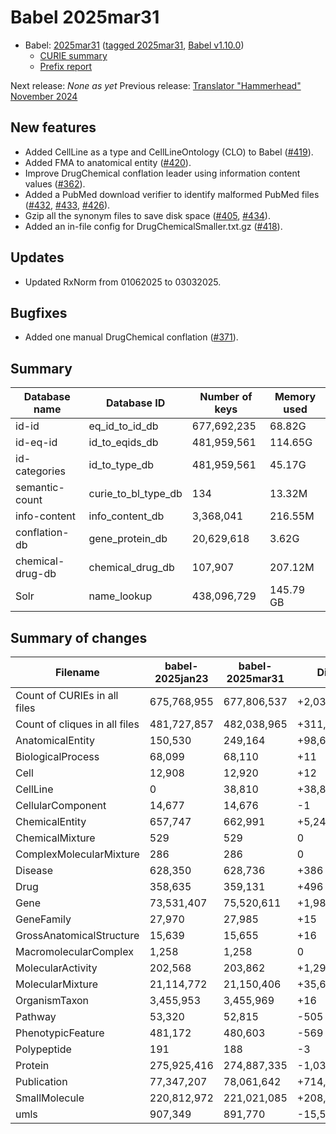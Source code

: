 # Babel 2025mar31

- Babel: [2025mar31](https://stars.renci.org/var/babel_outputs/2025mar31/)
  ([tagged 2025mar31](https://github.com/TranslatorSRI/Babel/releases/tag/2025mar31),
  [Babel v1.10.0](https://github.com/TranslatorSRI/Babel/releases/tag/v1.10.0))
  - [CURIE summary](./summaries/2025mar31.json)
  - [Prefix report](./prefix_reports/2025mar31.json)

Next release: _None as yet_
Previous release: [Translator "Hammerhead" November 2024](./TranslatorHammerheadNovember2024.md)

## New features
- Added CellLine as a type and CellLineOntology (CLO) to Babel ([#419](https://github.com/TranslatorSRI/Babel/pull/419)).
- Added FMA to anatomical entity ([#420](https://github.com/TranslatorSRI/Babel/pull/420)).
- Improve DrugChemical conflation leader using information content values ([#362](https://github.com/TranslatorSRI/Babel/pull/362)).
- Added a PubMed download verifier to identify malformed PubMed files ([#432](https://github.com/TranslatorSRI/Babel/pull/432), [#433](https://github.com/TranslatorSRI/Babel/pull/433), [#426](https://github.com/TranslatorSRI/Babel/pull/426)).
- Gzip all the synonym files to save disk space ([#405](https://github.com/TranslatorSRI/Babel/pull/405), [#434](https://github.com/TranslatorSRI/Babel/pull/434)).
- Added an in-file config for DrugChemicalSmaller.txt.gz ([#418](https://github.com/TranslatorSRI/Babel/pull/418)).

## Updates
- Updated RxNorm from 01062025 to 03032025.

## Bugfixes
- Added one manual DrugChemical conflation ([#371](https://github.com/TranslatorSRI/Babel/pull/371)).

## Summary

| Database name    | Database ID         | Number of keys | Memory used |
|------------------|---------------------|----------------|-------------|
| id-id            | eq_id_to_id_db      | 677,692,235    | 68.82G      |
| id-eq-id         | id_to_eqids_db      | 481,959,561    | 114.65G     |
| id-categories    | id_to_type_db       | 481,959,561    | 45.17G      |
| semantic-count   | curie_to_bl_type_db | 134            | 13.32M      |
| info-content     | info_content_db     | 3,368,041      | 216.55M     |
| conflation-db    | gene_protein_db     | 20,629,618     | 3.62G       |
| chemical-drug-db | chemical_drug_db    | 107,907        | 207.12M     |
| Solr             | name_lookup         | 438,096,729    | 145.79 GB   |

## Summary of changes

| Filename                      | babel-2025jan23 | babel-2025mar31 | Diff        | % Diff    |
| ----------------------------- | --------------- | --------------- | ----------- | --------- |
| Count of CURIEs in all files  | 675,768,955     | 677,806,537     | +2,037,582  | 0.30%     |
| Count of cliques in all files | 481,727,857     | 482,038,965     | +311,108    | 0.06%     |
| AnatomicalEntity              | 150,530         | 249,164         | +98,634     | 65.52%    |
| BiologicalProcess             | 68,099          | 68,110          | +11         | 0.02%     |
| Cell                          | 12,908          | 12,920          | +12         | 0.09%     |
| CellLine                      | 0               | 38,810          | +38,810     | Infinity% |
| CellularComponent             | 14,677          | 14,676          | \-1         | \-0.01%   |
| ChemicalEntity                | 657,747         | 662,991         | +5,244      | 0.80%     |
| ChemicalMixture               | 529             | 529             | 0           | 0.00%     |
| ComplexMolecularMixture       | 286             | 286             | 0           | 0.00%     |
| Disease                       | 628,350         | 628,736         | +386        | 0.06%     |
| Drug                          | 358,635         | 359,131         | +496        | 0.14%     |
| Gene                          | 73,531,407      | 75,520,611      | +1,989,204  | 2.71%     |
| GeneFamily                    | 27,970          | 27,985          | +15         | 0.05%     |
| GrossAnatomicalStructure      | 15,639          | 15,655          | +16         | 0.10%     |
| MacromolecularComplex         | 1,258           | 1,258           | 0           | 0.00%     |
| MolecularActivity             | 202,568         | 203,862         | +1,294      | 0.64%     |
| MolecularMixture              | 21,114,772      | 21,150,406      | +35,634     | 0.17%     |
| OrganismTaxon                 | 3,455,953       | 3,455,969       | +16         | 0.00%     |
| Pathway                       | 53,320          | 52,815          | \-505       | \-0.95%   |
| PhenotypicFeature             | 481,172         | 480,603         | \-569       | \-0.12%   |
| Polypeptide                   | 191             | 188             | \-3         | \-1.57%   |
| Protein                       | 275,925,416     | 274,887,335     | \-1,038,081 | \-0.38%   |
| Publication                   | 77,347,207      | 78,061,642      | +714,435    | 0.92%     |
| SmallMolecule                 | 220,812,972     | 221,021,085     | +208,113    | 0.09%     |
| umls                          | 907,349         | 891,770         | \-15,579    | \-1.72%   |
